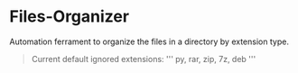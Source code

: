 # Files-Organizer

Automation ferrament to organize the files in a directory by extension type.

> Current default ignored extensions:
'''
py, rar, zip, 7z, deb
'''
